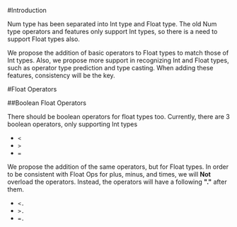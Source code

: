 #Introduction

Num type has been separated into Int type and Float type.
The old Num type operators and features only support Int types, so there is a need to support Float types also.

We propose the addition of basic operators to Float types to match those of Int types.
Also, we propose more support in recognizing Int and Float types, such as operator type prediction and type casting.
When adding these features, consistency will be the key.

#Float Operators

##Boolean Float Operators

There should be boolean operators for float types too.
Currently, there are 3 boolean operators, only supporting Int types 
* `<`
* `>`
* `=`

We propose the addition of the same operators, but for Float types.
In order to be consistent with Float Ops for plus, minus, and times, we will **Not** overload the operators.
Instead, the operators will have a following **"."** after them.
* `<.`
* `>.`
* `=.`